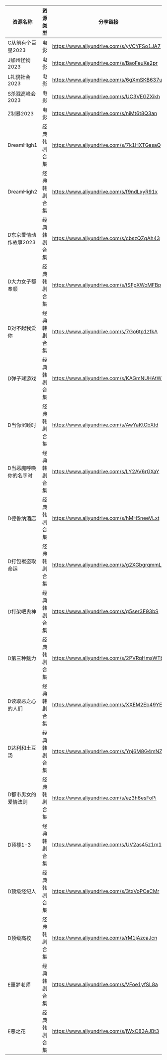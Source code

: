 | 资源名称          | 资源类型   | 分享链接                                      | 发布时间       |
| ------------- | ------ | ----------------------------------------- | ---------- |
| C从前有个巨星2023   | 电影     | https://www.aliyundrive.com/s/yVCYFSo1JA7 | 2023-10-11 |
| J加州怪物2023     | 电影     | https://www.aliyundrive.com/s/BaoFeuKe2pr | 2023-10-11 |
| L礼貌社会2023     | 电影     | https://www.aliyundrive.com/s/6gXmSKB637u | 2023-10-11 |
| S杀戮高峰会2023    | 电影     | https://www.aliyundrive.com/s/UC3VEGZXikh | 2023-10-11 |
| Z制暴2023       | 电影     | https://www.aliyundrive.com/s/niMt6t8Q3an | 2023-10-11 |
| DreamHigh1    | 经典韩剧合集 | https://www.aliyundrive.com/s/7k1HXTGasaQ | 2023-10-11 |
| DreamHigh2    | 经典韩剧合集 | https://www.aliyundrive.com/s/f9ndLxyR91x | 2023-10-11 |
| D东京爱情动作故事2023 | 经典韩剧合集 | https://www.aliyundrive.com/s/cbszQZqAh43 | 2023-10-11 |
| D大力女子都奉顺      | 经典韩剧合集 | https://www.aliyundrive.com/s/tSFpXWoMFBp | 2023-10-11 |
| D对不起我爱你       | 经典韩剧合集 | https://www.aliyundrive.com/s/7Go6tp1zfkA | 2023-10-11 |
| D弹子球游戏        | 经典韩剧合集 | https://www.aliyundrive.com/s/KAGmNUHAtW8 | 2023-10-11 |
| D当你沉睡时        | 经典韩剧合集 | https://www.aliyundrive.com/s/AwYaKtGbXtd | 2023-10-11 |
| D当恶魔呼唤你的名字时   | 经典韩剧合集 | https://www.aliyundrive.com/s/LY2AV6rGXaY | 2023-10-11 |
| D德鲁纳酒店        | 经典韩剧合集 | https://www.aliyundrive.com/s/hMH5neeVLxt | 2023-10-11 |
| D打包袱盗取命运      | 经典韩剧合集 | https://www.aliyundrive.com/s/g2XGbgrqmmL | 2023-10-11 |
| D打架吧鬼神        | 经典韩剧合集 | https://www.aliyundrive.com/s/g5ser3F93bS | 2023-10-11 |
| D第三种魅力        | 经典韩剧合集 | https://www.aliyundrive.com/s/2PVRqHmsWTb | 2023-10-11 |
| D读取恶之心的人们     | 经典韩剧合集 | https://www.aliyundrive.com/s/XXEM2Eb49YE | 2023-10-11 |
| D达利和土豆汤       | 经典韩剧合集 | https://www.aliyundrive.com/s/Ynj6M8G4mNZ | 2023-10-11 |
| D都市男女的爱情法则    | 经典韩剧合集 | https://www.aliyundrive.com/s/ez3h6esFoPi | 2023-10-11 |
| D顶楼1-3        | 经典韩剧合集 | https://www.aliyundrive.com/s/UV2as45z1m1 | 2023-10-11 |
| D顶级经纪人        | 经典韩剧合集 | https://www.aliyundrive.com/s/3txVoPCeCMr | 2023-10-11 |
| D顶级高校         | 经典韩剧合集 | https://www.aliyundrive.com/s/rM1jAzcaJcn | 2023-10-11 |
| E噩梦老师         | 经典韩剧合集 | https://www.aliyundrive.com/s/VFoe1yfSL8a | 2023-10-11 |
| E恶之花          | 经典韩剧合集 | https://www.aliyundrive.com/s/jWxC83AJBt3 | 2023-10-11 |
